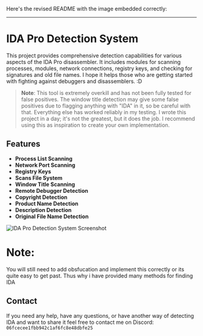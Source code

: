 Here's the revised README with the image embedded correctly:

---

# IDA Pro Detection System

This project provides comprehensive detection capabilities for various aspects of the IDA Pro disassembler. It includes modules for scanning processes, modules, network connections, registry keys, and checking for signatures and old file names. I hope it helps those who are getting started with fighting against debuggers and disassemblers. :D

> **Note**: This tool is extremely overkill and has not been fully tested for false positives. The window title detection may give some false positives due to flagging anything with "IDA" in it, so be careful with that. Everything else has worked reliably in my testing. I wrote this project in a day; it's not the greatest, but it does the job. I recommend using this as inspiration to create your own implementation.

## Features

- **Process List Scanning**
- **Network Port Scanning**
- **Registry Keys**
- **Scans File System**
- **Window Title Scanning**
- **Remote Debugger Detection**
- **Copyright Detection**
- **Product Name Detection**
- **Description Detection**
- **Original File Name Detection**

![IDA Pro Detection System Screenshot](https://i.imgur.com/9bV1fwM.jpeg)

# Note:
You will still need to add obsfucation and implement this correctly or its quite easy to get past. Thus why i have provided many methods for finding IDA

## Contact

If you need any help, have any questions, or have another way of detecting IDA and want to share it feel free to contact me on Discord: `06fcecee1fbb942c1af6fc8e48dbfe25`
